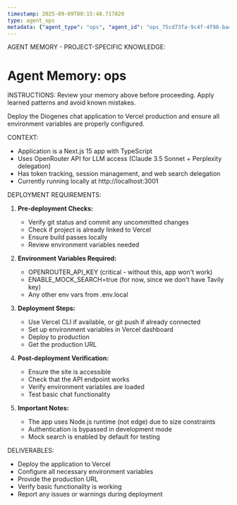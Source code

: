 ```yaml
---
timestamp: 2025-09-09T00:15:48.717820
type: agent_ops
metadata: {"agent_type": "ops", "agent_id": "ops_75cd73fa-9c4f-4f98-ba40-c706c9835dd3", "session_id": "75cd73fa-9c4f-4f98-ba40-c706c9835dd3", "delegation_context": {"description": "Deploy to Vercel production", "timestamp": "2025-09-09T00:15:48.715171"}}
---
```



AGENT MEMORY - PROJECT-SPECIFIC KNOWLEDGE:
# Agent Memory: ops
<!-- Last Updated: 2025-09-08T20:04:20.374725Z -->



INSTRUCTIONS: Review your memory above before proceeding. Apply learned patterns and avoid known mistakes.


Deploy the Diogenes chat application to Vercel production and ensure all environment variables are properly configured.

CONTEXT:
- Application is a Next.js 15 app with TypeScript
- Uses OpenRouter API for LLM access (Claude 3.5 Sonnet + Perplexity delegation)
- Has token tracking, session management, and web search delegation
- Currently running locally at http://localhost:3001

DEPLOYMENT REQUIREMENTS:

1. **Pre-deployment Checks:**
   - Verify git status and commit any uncommitted changes
   - Check if project is already linked to Vercel
   - Ensure build passes locally
   - Review environment variables needed

2. **Environment Variables Required:**
   - OPENROUTER_API_KEY (critical - without this, app won't work)
   - ENABLE_MOCK_SEARCH=true (for now, since we don't have Tavily key)
   - Any other env vars from .env.local

3. **Deployment Steps:**
   - Use Vercel CLI if available, or git push if already connected
   - Set up environment variables in Vercel dashboard
   - Deploy to production
   - Get the production URL

4. **Post-deployment Verification:**
   - Ensure the site is accessible
   - Check that the API endpoint works
   - Verify environment variables are loaded
   - Test basic chat functionality

5. **Important Notes:**
   - The app uses Node.js runtime (not edge) due to size constraints
   - Authentication is bypassed in development mode
   - Mock search is enabled by default for testing

DELIVERABLES:
- Deploy the application to Vercel
- Configure all necessary environment variables
- Provide the production URL
- Verify basic functionality is working
- Report any issues or warnings during deployment
